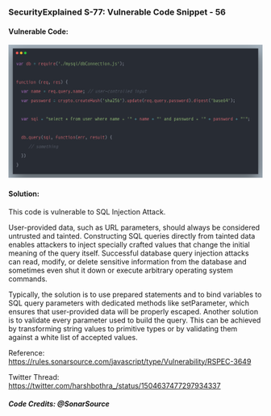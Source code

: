 ### SecurityExplained S-77: Vulnerable Code Snippet - 56

#### Vulnerable Code: 

![Vulnerable Code](../media/code-56.png)


#### Solution: 

This code is vulnerable to SQL Injection Attack.

User-provided data, such as URL parameters, should always be considered untrusted and tainted. Constructing SQL queries directly from tainted data enables attackers to inject specially crafted values that change the initial meaning of the query itself. Successful database query injection attacks can read, modify, or delete sensitive information from the database and sometimes even shut it down or execute arbitrary operating system commands.

Typically, the solution is to use prepared statements and to bind variables to SQL query parameters with dedicated methods like setParameter, which ensures that user-provided data will be properly escaped. Another solution is to validate every parameter used to build the query. This can be achieved by transforming string values to primitive types or by validating them against a white list of accepted values.

Reference: https://rules.sonarsource.com/javascript/type/Vulnerability/RSPEC-3649

Twitter Thread: https://twitter.com/harshbothra_/status/1504637477297934337

##### Code Credits: @SonarSource
 